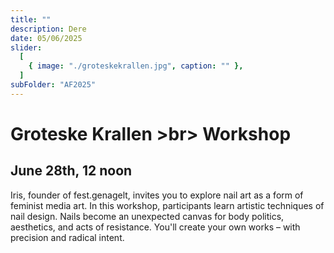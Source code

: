 ```yaml
---
title: ""
description: Dere
date: 05/06/2025
slider:
  [
    { image: "./groteskekrallen.jpg", caption: "" },
  ]
subFolder: "AF2025"
---
```


# Groteske Krallen >br> Workshop
## June 28th, 12 noon

Iris, founder of fest.genagelt, invites you to explore nail art as a form of feminist media art. In this workshop, participants learn artistic techniques of nail design. Nails become an unexpected canvas for body politics, aesthetics, and acts of resistance. You'll create your own works – with precision and radical intent.
